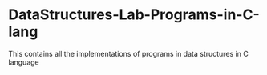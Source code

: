 # DataStructures-Lab-Programs-in-C-lang
This contains all the implementations of programs in data structures in C language
